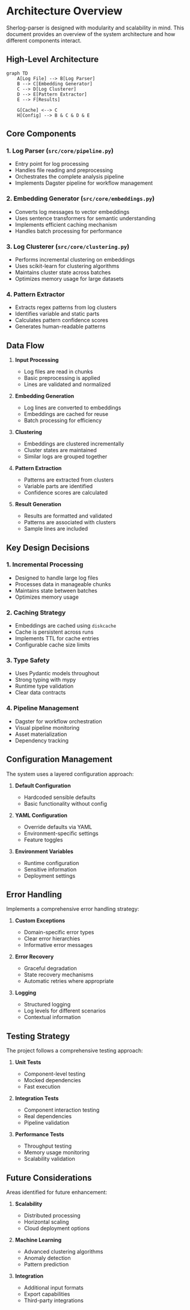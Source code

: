# Architecture Overview

Sherlog-parser is designed with modularity and scalability in mind. This document provides an overview of the system architecture and how different components interact.

## High-Level Architecture

```mermaid
graph TD
    A[Log File] --> B[Log Parser]
    B --> C[Embedding Generator]
    C --> D[Log Clusterer]
    D --> E[Pattern Extractor]
    E --> F[Results]
    
    G[Cache] <--> C
    H[Config] --> B & C & D & E
```

## Core Components

### 1. Log Parser (`src/core/pipeline.py`)
- Entry point for log processing
- Handles file reading and preprocessing
- Orchestrates the complete analysis pipeline
- Implements Dagster pipeline for workflow management

### 2. Embedding Generator (`src/core/embeddings.py`)
- Converts log messages to vector embeddings
- Uses sentence transformers for semantic understanding
- Implements efficient caching mechanism
- Handles batch processing for performance

### 3. Log Clusterer (`src/core/clustering.py`)
- Performs incremental clustering on embeddings
- Uses scikit-learn for clustering algorithms
- Maintains cluster state across batches
- Optimizes memory usage for large datasets

### 4. Pattern Extractor
- Extracts regex patterns from log clusters
- Identifies variable and static parts
- Calculates pattern confidence scores
- Generates human-readable patterns

## Data Flow

1. **Input Processing**
   - Log files are read in chunks
   - Basic preprocessing is applied
   - Lines are validated and normalized

2. **Embedding Generation**
   - Log lines are converted to embeddings
   - Embeddings are cached for reuse
   - Batch processing for efficiency

3. **Clustering**
   - Embeddings are clustered incrementally
   - Cluster states are maintained
   - Similar logs are grouped together

4. **Pattern Extraction**
   - Patterns are extracted from clusters
   - Variable parts are identified
   - Confidence scores are calculated

5. **Result Generation**
   - Results are formatted and validated
   - Patterns are associated with clusters
   - Sample lines are included

## Key Design Decisions

### 1. Incremental Processing
- Designed to handle large log files
- Processes data in manageable chunks
- Maintains state between batches
- Optimizes memory usage

### 2. Caching Strategy
- Embeddings are cached using `diskcache`
- Cache is persistent across runs
- Implements TTL for cache entries
- Configurable cache size limits

### 3. Type Safety
- Uses Pydantic models throughout
- Strong typing with mypy
- Runtime type validation
- Clear data contracts

### 4. Pipeline Management
- Dagster for workflow orchestration
- Visual pipeline monitoring
- Asset materialization
- Dependency tracking

## Configuration Management

The system uses a layered configuration approach:

1. **Default Configuration**
   - Hardcoded sensible defaults
   - Basic functionality without config

2. **YAML Configuration**
   - Override defaults via YAML
   - Environment-specific settings
   - Feature toggles

3. **Environment Variables**
   - Runtime configuration
   - Sensitive information
   - Deployment settings

## Error Handling

Implements a comprehensive error handling strategy:

1. **Custom Exceptions**
   - Domain-specific error types
   - Clear error hierarchies
   - Informative error messages

2. **Error Recovery**
   - Graceful degradation
   - State recovery mechanisms
   - Automatic retries where appropriate

3. **Logging**
   - Structured logging
   - Log levels for different scenarios
   - Contextual information

## Testing Strategy

The project follows a comprehensive testing approach:

1. **Unit Tests**
   - Component-level testing
   - Mocked dependencies
   - Fast execution

2. **Integration Tests**
   - Component interaction testing
   - Real dependencies
   - Pipeline validation

3. **Performance Tests**
   - Throughput testing
   - Memory usage monitoring
   - Scalability validation

## Future Considerations

Areas identified for future enhancement:

1. **Scalability**
   - Distributed processing
   - Horizontal scaling
   - Cloud deployment options

2. **Machine Learning**
   - Advanced clustering algorithms
   - Anomaly detection
   - Pattern prediction

3. **Integration**
   - Additional input formats
   - Export capabilities
   - Third-party integrations 